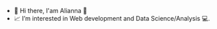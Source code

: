 - 👋 Hi there, I'am Alianna 🌱
- 📈 I’m interested in Web development and Data Science/Analysis 💻.


<!---
aliaformo/aliaformo is a ✨ special ✨ repository because its `README.md` (this file) appears on your GitHub profile.
You can click the Preview link to take a look at your changes.
--->
